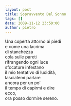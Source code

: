 ```yaml
---
layout: post
title: Sopravvento Del Sonno
tags: []
date: 2009-11-12 23:59:00
author: pietro
---
```

Una coperta attorno ai piedi<br/>e come una lacrima<br/>di stanchezza<br/>cola sulle pareti<br/>rifrangendo ogni luce<br/>sfocature infestano<br/>il mio tentativo di lucidità,<br/>lasciatemi parlare<br/>ancora per un po'<br/>il tempo di capirmi e dire<br/>ecco,<br/>ora posso dormire sereno.
